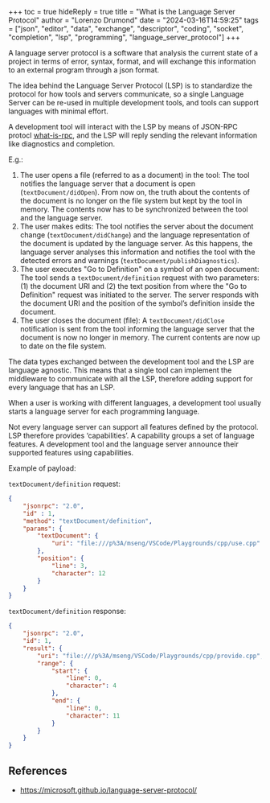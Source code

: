 +++
toc = true
hideReply = true
title = "What is the Language Server Protocol"
author = "Lorenzo Drumond"
date = "2024-03-16T14:59:25"
tags = ["json",  "editor",  "data",  "exchange",  "descriptor",  "coding",  "socket",  "completion",  "lsp",  "programming",  "language_server_protocol"]
+++


A language server protocol is a software that analysis the current state of a project in terms of error, syntax, format, and will exchange this information to an external program through a json format.

The idea behind the Language Server Protocol (LSP) is to standardize the protocol for how tools and servers communicate, so a single Language Server can be re-used in multiple development tools, and tools can support languages with minimal effort.

A development tool will interact with the LSP by means of JSON-RPC protocl [what-is-rpc](/wiki/what-is-rpc/), and the LSP will reply sending the relevant information like diagnostics and completion.

E.g.:

1. The user opens a file (referred to as a document) in the tool: The tool notifies the language server that a document is open (`textDocument/didOpen`). From now on, the truth about the contents of the document is no longer on the file system but kept by the tool in memory. The contents now has to be synchronized between the tool and the language server.
2. The user makes edits: The tool notifies the server about the document change (`textDocument/didChange`) and the language representation of the document is updated by the language server. As this happens, the language server analyses this information and notifies the tool with the detected errors and warnings (`textDocument/publishDiagnostics`).
3. The user executes "Go to Definition" on a symbol of an open document: The tool sends a `textDocument/definition` request with two parameters: (1) the document URI and (2) the text position from where the "Go to Definition" request was initiated to the server. The server responds with the document URI and the position of the symbol’s definition inside the document.
4. The user closes the document (file): A `textDocument/didClose` notification is sent from the tool informing the language server that the document is now no longer in memory. The current contents are now up to date on the file system.

The data types exchanged between the development tool and the LSP are language agnostic. This means that a single tool can implement the middleware to communicate with all the LSP, therefore adding support for every language that has an LSP.

When a user is working with different languages, a development tool usually starts a language server for each programming language.

Not every language server can support all features defined by the protocol. LSP therefore provides ‘capabilities’. A capability groups a set of language features. A development tool and the language server announce their supported features using capabilities.

Example of payload:

`textDocument/definition` request:
```json
{
    "jsonrpc": "2.0",
    "id" : 1,
    "method": "textDocument/definition",
    "params": {
        "textDocument": {
            "uri": "file:///p%3A/mseng/VSCode/Playgrounds/cpp/use.cpp"
        },
        "position": {
            "line": 3,
            "character": 12
        }
    }
}
```

`textDocument/definition` response:
```json
{
    "jsonrpc": "2.0",
    "id": 1,
    "result": {
        "uri": "file:///p%3A/mseng/VSCode/Playgrounds/cpp/provide.cpp",
        "range": {
            "start": {
                "line": 0,
                "character": 4
            },
            "end": {
                "line": 0,
                "character": 11
            }
        }
    }
}
```


## References
- https://microsoft.github.io/language-server-protocol/
